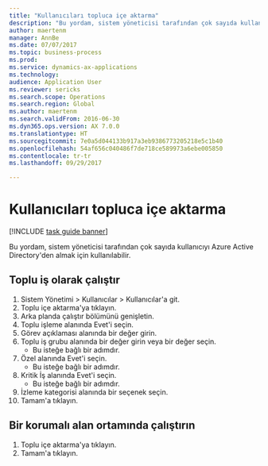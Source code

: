```yaml
--- 
title: "Kullanıcıları topluca içe aktarma"
description: "Bu yordam, sistem yöneticisi tarafından çok sayıda kullanıcıyı Azure Active Directory'den almak için kullanılabilir."
author: maertenm
manager: AnnBe
ms.date: 07/07/2017
ms.topic: business-process
ms.prod: 
ms.service: dynamics-ax-applications
ms.technology: 
audience: Application User
ms.reviewer: sericks
ms.search.scope: Operations
ms.search.region: Global
ms.author: maertenm
ms.search.validFrom: 2016-06-30
ms.dyn365.ops.version: AX 7.0.0
ms.translationtype: HT
ms.sourcegitcommit: 7e0a5d044133b917a3eb9386773205218e5c1b40
ms.openlocfilehash: 54af656c040486f7de718ce589973a6ebe005850
ms.contentlocale: tr-tr
ms.lasthandoff: 09/29/2017

---
```

# <a name="import-users-in-bulk"></a>Kullanıcıları topluca içe aktarma

[!INCLUDE [task guide banner](../../includes/task-guide-banner.md)]

Bu yordam, sistem yöneticisi tarafından çok sayıda kullanıcıyı Azure Active Directory'den almak için kullanılabilir.


## <a name="run-as-a-batch-job"></a>Toplu iş olarak çalıştır
1. Sistem Yönetimi > Kullanıcılar > Kullanıcılar'a git.
2. Toplu içe aktarma'ya tıklayın.
3. Arka planda çalıştır bölümünü genişletin.
4. Toplu işleme alanında Evet'i seçin.
5. Görev açıklaması alanında bir değer girin.
6. Toplu iş grubu alanında bir değer girin veya bir değer seçin.
    * Bu isteğe bağlı bir adımdır.  
7. Özel alanında Evet'i seçin.
    * Bu isteğe bağlı bir adımdır.  
8. Kritik İş alanında Evet'i seçin.
    * Bu isteğe bağlı bir adımdır.  
9. İzleme kategorisi alanında bir seçenek seçin.
10. Tamam'a tıklayın.

## <a name="run-in-a-sandbox-environment"></a>Bir korumalı alan ortamında çalıştırın
1. Toplu içe aktarma'ya tıklayın.
2. Tamam'a tıklayın.


